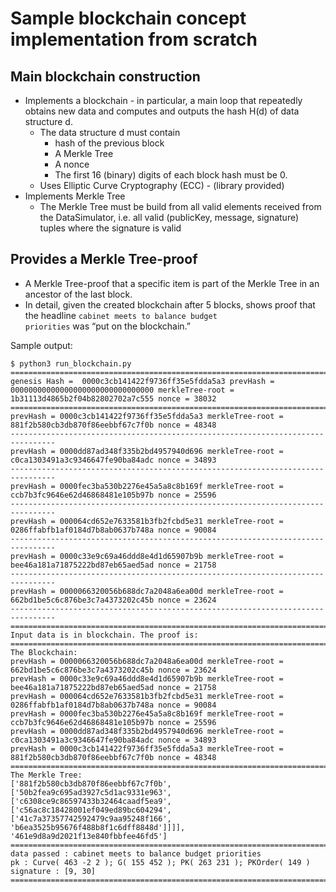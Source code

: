 # Sample blockchain concept implementation from scratch



## Main blockchain construction

* Implements a blockchain - in particular, a main loop that repeatedly obtains new data and computes and outputs the hash ​H(d)​ of data structure ​d​.
	* The data structure ​d​ must contain
		*  hash of the previous block
		* A Merkle Tree 
		* A nonce
		* The first 16 (binary) digits of each block hash must be 0.
	* Uses Elliptic Curve Cryptography (ECC) - (library provided)
* Implements Merkle Tree
	* The Merkle Tree must be build from all valid elements received from the
DataSimulator, i.e. all valid ​(publicKey, message, signature)​ tuples where the signature
is valid

## Provides a Merkle Tree-proof 
* A Merkle Tree-proof that a specific item is part of the Merkle Tree in an ancestor of the last block. 
* In detail, given the created blockchain after 5 blocks, shows proof that the headline <code>cabinet meets to balance budget priorities</code> was  “put on the blockchain.”

Sample output:

<!-- language: lang-none -->

    $ python3 run_blockchain.py 
	================================================================================
	genesis Hash =  0000c3cb141422f9736ff35e5fdda5a3 prevHash = 00000000000000000000000000000000 merkleTree-root = 1b31113d4865b2f04b82802702a7c555 nonce = 38032
	================================================================================
	prevHash = 0000c3cb141422f9736ff35e5fdda5a3 merkleTree-root = 881f2b580cb3db870f86eebbf67c7f0b nonce = 48348
	--------------------------------------------------------------------------------
	prevHash = 0000dd87ad348f335b2bd4957940d696 merkleTree-root = c0ca1303491a3c9346647fe90ba84adc nonce = 34893
	--------------------------------------------------------------------------------
	prevHash = 0000fec3ba530b2276e45a5a8c8b169f merkleTree-root = ccb7b3fc9646e62d46868481e105b97b nonce = 25596
	--------------------------------------------------------------------------------
	prevHash = 000064cd652e7633581b3fb2fcbd5e31 merkleTree-root = 0286ffabfb1af0184d7b8ab0637b748a nonce = 90084
	--------------------------------------------------------------------------------
	prevHash = 0000c33e9c69a46ddd8e4d1d65907b9b merkleTree-root = bee46a181a71875222bd87eb65aed5ad nonce = 21758
	--------------------------------------------------------------------------------
	prevHash = 0000066320056b688dc7a2048a6ea00d merkleTree-root = 662bd1be5c6c876be3c7a4373202c45b nonce = 23624
	--------------------------------------------------------------------------------
	================================================================================
	Input data is in blockchain. The proof is:
	================================================================================
	The Blockchain: 
	prevHash = 0000066320056b688dc7a2048a6ea00d merkleTree-root = 662bd1be5c6c876be3c7a4373202c45b nonce = 23624
	prevHash = 0000c33e9c69a46ddd8e4d1d65907b9b merkleTree-root = bee46a181a71875222bd87eb65aed5ad nonce = 21758
	prevHash = 000064cd652e7633581b3fb2fcbd5e31 merkleTree-root = 0286ffabfb1af0184d7b8ab0637b748a nonce = 90084
	prevHash = 0000fec3ba530b2276e45a5a8c8b169f merkleTree-root = ccb7b3fc9646e62d46868481e105b97b nonce = 25596
	prevHash = 0000dd87ad348f335b2bd4957940d696 merkleTree-root = c0ca1303491a3c9346647fe90ba84adc nonce = 34893
	prevHash = 0000c3cb141422f9736ff35e5fdda5a3 merkleTree-root = 881f2b580cb3db870f86eebbf67c7f0b nonce = 48348
	================================================================================
	The Merkle Tree:
	['881f2b580cb3db870f86eebbf67c7f0b', ['50b2fea9c695ad3927c5d1ac9331e963', ['c6308ce9c86597433b32464caadf5ea9', ['c56ac8c18428001ef049ed89bc604294', ['41c7a37357742592479c9aa95248f166', 'b6ea3525b95676f488b8f1c6dff8848d']]]], '461e9d8a9d2021f13e840fbbfee46fd5']
	================================================================================
	data passed : cabinet meets to balance budget priorities
	pk : Curve( 463 -2 2 ); G( 155 452 ); PK( 263 231 ); PKOrder( 149 )
	signature : [9, 30]
	================================================================================

